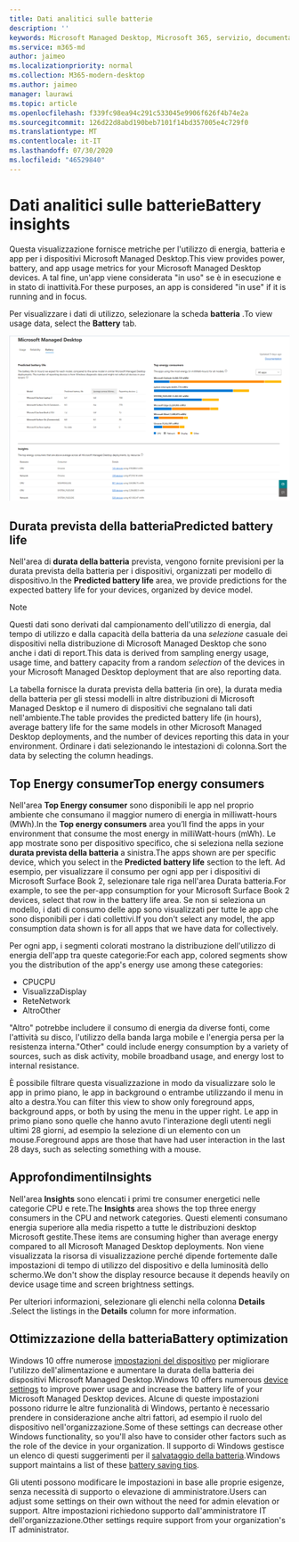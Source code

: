 ```yaml
---
title: Dati analitici sulle batterie
description: ''
keywords: Microsoft Managed Desktop, Microsoft 365, servizio, documentazione
ms.service: m365-md
author: jaimeo
ms.localizationpriority: normal
ms.collection: M365-modern-desktop
ms.author: jaimeo
manager: laurawi
ms.topic: article
ms.openlocfilehash: f339fc98ea94c291c533045e9906f626f4b74e2a
ms.sourcegitcommit: 126d22d8abd190beb7101f14bd357005e4c729f0
ms.translationtype: MT
ms.contentlocale: it-IT
ms.lasthandoff: 07/30/2020
ms.locfileid: "46529840"
---
```

# <a name="battery-insights"></a><span data-ttu-id="0739b-103">Dati analitici sulle batterie</span><span class="sxs-lookup"><span data-stu-id="0739b-103">Battery insights</span></span>
<span data-ttu-id="0739b-104">Questa visualizzazione fornisce metriche per l'utilizzo di energia, batteria e app per i dispositivi Microsoft Managed Desktop.</span><span class="sxs-lookup"><span data-stu-id="0739b-104">This view provides power, battery, and app usage metrics for your Microsoft Managed Desktop devices.</span></span> <span data-ttu-id="0739b-105">A tal fine, un'app viene considerata "in uso" se è in esecuzione e in stato di inattività.</span><span class="sxs-lookup"><span data-stu-id="0739b-105">For these purposes, an app is considered "in use" if it is running and in focus.</span></span>

<span data-ttu-id="0739b-106">Per visualizzare i dati di utilizzo, selezionare la scheda **batteria** .</span><span class="sxs-lookup"><span data-stu-id="0739b-106">To view usage data, select the **Battery** tab.</span></span>

![Riquadro della batteria: durata stimata della batteria per modello di dispositivo in alto a sinistra, consumer energetici superiori (per app) in alto a destra, tabella Insights nella parte inferiore.](../../media/insights_battery.png)

## <a name="predicted-battery-life"></a><span data-ttu-id="0739b-109">Durata prevista della batteria</span><span class="sxs-lookup"><span data-stu-id="0739b-109">Predicted battery life</span></span>

<span data-ttu-id="0739b-110">Nell'area di **durata della batteria** prevista, vengono fornite previsioni per la durata prevista della batteria per i dispositivi, organizzati per modello di dispositivo.</span><span class="sxs-lookup"><span data-stu-id="0739b-110">In the **Predicted battery life** area, we provide predictions for the expected battery life for your devices, organized by device model.</span></span>

> [!NOTE]
> <span data-ttu-id="0739b-111">Questi dati sono derivati dal campionamento dell'utilizzo di energia, dal tempo di utilizzo e dalla capacità della batteria da una <em>selezione</em> casuale dei dispositivi nella distribuzione di Microsoft Managed Desktop che sono anche i dati di report.</span><span class="sxs-lookup"><span data-stu-id="0739b-111">This data is derived from sampling energy usage, usage time, and battery capacity from a random <em>selection</em> of the devices in your Microsoft Managed Desktop deployment that are also reporting data.</span></span>

<span data-ttu-id="0739b-112">La tabella fornisce la durata prevista della batteria (in ore), la durata media della batteria per gli stessi modelli in altre distribuzioni di Microsoft Managed Desktop e il numero di dispositivi che segnalano tali dati nell'ambiente.</span><span class="sxs-lookup"><span data-stu-id="0739b-112">The table provides the predicted battery life (in hours), average battery life for the same models in other Microsoft Managed Desktop deployments, and the number of devices reporting this data in your environment.</span></span> <span data-ttu-id="0739b-113">Ordinare i dati selezionando le intestazioni di colonna.</span><span class="sxs-lookup"><span data-stu-id="0739b-113">Sort the data by selecting the column headings.</span></span>



## <a name="top-energy-consumers"></a><span data-ttu-id="0739b-114">Top Energy consumer</span><span class="sxs-lookup"><span data-stu-id="0739b-114">Top energy consumers</span></span>

<span data-ttu-id="0739b-115">Nell'area **Top Energy consumer** sono disponibili le app nel proprio ambiente che consumano il maggior numero di energia in milliwatt-hours (MWh).</span><span class="sxs-lookup"><span data-stu-id="0739b-115">In the **Top energy consumers** area you’ll find the apps in your environment that consume the most energy in milliWatt-hours (mWh).</span></span> <span data-ttu-id="0739b-116">Le app mostrate sono per dispositivo specifico, che si seleziona nella sezione **durata prevista della batteria** a sinistra.</span><span class="sxs-lookup"><span data-stu-id="0739b-116">The apps shown are per specific device, which you select in the **Predicted battery life** section to the left.</span></span> <span data-ttu-id="0739b-117">Ad esempio, per visualizzare il consumo per ogni app per i dispositivi di Microsoft Surface Book 2, selezionare tale riga nell'area Durata batteria.</span><span class="sxs-lookup"><span data-stu-id="0739b-117">For example, to see the per-app consumption for your Microsoft Surface Book 2 devices, select that row in the battery life area.</span></span> <span data-ttu-id="0739b-118">Se non si seleziona un modello, i dati di consumo delle app sono visualizzati per tutte le app che sono disponibili per i dati collettivi.</span><span class="sxs-lookup"><span data-stu-id="0739b-118">If you don't select any model, the app consumption data shown is for all apps that we have data for collectively.</span></span>

 <span data-ttu-id="0739b-119">Per ogni app, i segmenti colorati mostrano la distribuzione dell'utilizzo di energia dell'app tra queste categorie:</span><span class="sxs-lookup"><span data-stu-id="0739b-119">For each app, colored segments show you the distribution of the app's energy use among these categories:</span></span>

- <span data-ttu-id="0739b-120">CPU</span><span class="sxs-lookup"><span data-stu-id="0739b-120">CPU</span></span>
- <span data-ttu-id="0739b-121">Visualizza</span><span class="sxs-lookup"><span data-stu-id="0739b-121">Display</span></span>
- <span data-ttu-id="0739b-122">Rete</span><span class="sxs-lookup"><span data-stu-id="0739b-122">Network</span></span>
- <span data-ttu-id="0739b-123">Altro</span><span class="sxs-lookup"><span data-stu-id="0739b-123">Other</span></span>

<span data-ttu-id="0739b-124">"Altro" potrebbe includere il consumo di energia da diverse fonti, come l'attività su disco, l'utilizzo della banda larga mobile e l'energia persa per la resistenza interna.</span><span class="sxs-lookup"><span data-stu-id="0739b-124">"Other" could include energy consumption by a variety of sources, such as disk activity, mobile broadband usage, and energy lost to internal resistance.</span></span> 

<span data-ttu-id="0739b-125">È possibile filtrare questa visualizzazione in modo da visualizzare solo le app in primo piano, le app in background o entrambe utilizzando il menu in alto a destra.</span><span class="sxs-lookup"><span data-stu-id="0739b-125">You can filter this view to show only foreground apps, background apps, or both by using the menu in the upper right.</span></span> <span data-ttu-id="0739b-126">Le app in primo piano sono quelle che hanno avuto l'interazione degli utenti negli ultimi 28 giorni, ad esempio la selezione di un elemento con un mouse.</span><span class="sxs-lookup"><span data-stu-id="0739b-126">Foreground apps are those that have had user interaction in the last 28 days, such as selecting something with a mouse.</span></span>

## <a name="insights"></a><span data-ttu-id="0739b-127">Approfondimenti</span><span class="sxs-lookup"><span data-stu-id="0739b-127">Insights</span></span>

<span data-ttu-id="0739b-128">Nell'area **Insights** sono elencati i primi tre consumer energetici nelle categorie CPU e rete.</span><span class="sxs-lookup"><span data-stu-id="0739b-128">The **Insights** area shows the top three energy consumers in the CPU and network categories.</span></span> <span data-ttu-id="0739b-129">Questi elementi consumano energia superiore alla media rispetto a tutte le distribuzioni desktop Microsoft gestite.</span><span class="sxs-lookup"><span data-stu-id="0739b-129">These items are consuming higher than average energy compared to all Microsoft Managed Desktop deployments.</span></span> <span data-ttu-id="0739b-130">Non viene visualizzata la risorsa di visualizzazione perché dipende fortemente dalle impostazioni di tempo di utilizzo del dispositivo e della luminosità dello schermo.</span><span class="sxs-lookup"><span data-stu-id="0739b-130">We don't show the display resource because it depends heavily on device usage time and screen brightness settings.</span></span> 

<span data-ttu-id="0739b-131">Per ulteriori informazioni, selezionare gli elenchi nella colonna **Details** .</span><span class="sxs-lookup"><span data-stu-id="0739b-131">Select the listings in the **Details** column for more information.</span></span>

## <a name="battery-optimization"></a><span data-ttu-id="0739b-132">Ottimizzazione della batteria</span><span class="sxs-lookup"><span data-stu-id="0739b-132">Battery optimization</span></span>

<span data-ttu-id="0739b-133">Windows 10 offre numerose [impostazioni del dispositivo](https://support.microsoft.com/help/20443/windows-10-battery-saving-tips) per migliorare l'utilizzo dell'alimentazione e aumentare la durata della batteria dei dispositivi Microsoft Managed Desktop.</span><span class="sxs-lookup"><span data-stu-id="0739b-133">Windows 10 offers numerous [device settings](https://support.microsoft.com/help/20443/windows-10-battery-saving-tips) to improve power usage and increase the battery life of your Microsoft Managed Desktop devices.</span></span> <span data-ttu-id="0739b-134">Alcune di queste impostazioni possono ridurre le altre funzionalità di Windows, pertanto è necessario prendere in considerazione anche altri fattori, ad esempio il ruolo del dispositivo nell'organizzazione.</span><span class="sxs-lookup"><span data-stu-id="0739b-134">Some of these settings can decrease other Windows functionality, so you'll also have to consider other factors such as the role of the device in your organization.</span></span> <span data-ttu-id="0739b-135">Il supporto di Windows gestisce un elenco di questi suggerimenti per il [salvataggio della batteria](https://support.microsoft.com/help/20443/windows-10-battery-saving-tips).</span><span class="sxs-lookup"><span data-stu-id="0739b-135">Windows support maintains a list of these [battery saving tips](https://support.microsoft.com/help/20443/windows-10-battery-saving-tips).</span></span>

<span data-ttu-id="0739b-136">Gli utenti possono modificare le impostazioni in base alle proprie esigenze, senza necessità di supporto o elevazione di amministratore.</span><span class="sxs-lookup"><span data-stu-id="0739b-136">Users can adjust some settings on their own without the need for admin elevation or support.</span></span> <span data-ttu-id="0739b-137">Altre impostazioni richiedono supporto dall'amministratore IT dell'organizzazione.</span><span class="sxs-lookup"><span data-stu-id="0739b-137">Other settings require support from your organization's IT administrator.</span></span>
